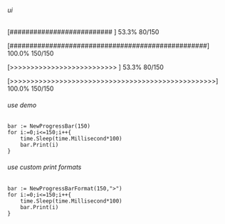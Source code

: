 ###### ui 
[##########################                        ] 53.3%  80/150

[##################################################] 100.0%  150/150

[>>>>>>>>>>>>>>>>>>>>>>>>>>                        ] 53.3%  80/150

[>>>>>>>>>>>>>>>>>>>>>>>>>>>>>>>>>>>>>>>>>>>>>>>>>>] 100.0%  150/150

###### use demo 
```
bar := NewProgressBar(150)  
for i:=0;i<=150;i++{
    time.Sleep(time.Millisecond*100)
    bar.Print(i)
}
```
######  use custom print formats
```
bar := NewProgressBarFormat(150,">")  
for i:=0;i<=150;i++{
    time.Sleep(time.Millisecond*100)
    bar.Print(i)
}
```


